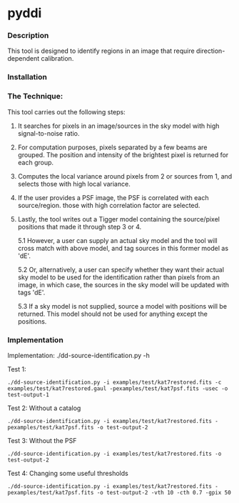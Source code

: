 # pyddi

### Description 

This tool is designed to identify regions in an image that require direction-dependent calibration. 
 
### Installation


### The Technique:

This tool carries out the following steps:

1. It searches for pixels in an image/sources in the sky model with high signal-to-noise ratio.   
2. For computation purposes, pixels separated by a few beams are grouped. The position and intensity of the brightest pixel is returned for each group.  
3. Computes the local variance around pixels from 2 or sources from 1, and selects those with high local variance.   
4. If the user provides a PSF image, the PSF is correlated with each source/region. those with high correlation factor are selected.
5. Lastly, the tool writes out a Tigger model containing the source/pixel positions that made it through step 3 or 4. 

    5.1 However, a user can supply an actual sky model and the tool will cross match with above model, and tag sources in this former model as 'dE'.
  
    5.2 Or, alternatively, a user can specify whether they want their actual sky model to be used for the identification rather than pixels from an image, in which case, the sources in the sky model will be updated with tags 'dE'. 
    
    5.3 If a sky model is not supplied, source a model with positions will be returned. This model should not be used for anything except the positions.

### Implementation  

Implementation: ./dd-source-identification.py  -h 

Test 1:

    ./dd-source-identification.py -i examples/test/kat7restored.fits -c examples/test/kat7restored.gaul -pexamples/test/kat7psf.fits -usec -o test-output-1 
 
 Test 2: Without a catalog
 
    ./dd-source-identification.py -i examples/test/kat7restored.fits -pexamples/test/kat7psf.fits -o test-output-2
  
  Test 3: Without the PSF
  
    ./dd-source-identification.py -i examples/test/kat7restored.fits -o test-output-2
    
  Test 4: Changing some useful thresholds
  
    ./dd-source-identification.py -i examples/test/kat7restored.fits -pexamples/test/kat7psf.fits -o test-output-2 -vth 10 -cth 0.7 -gpix 50
    
  
 
 
 
 

